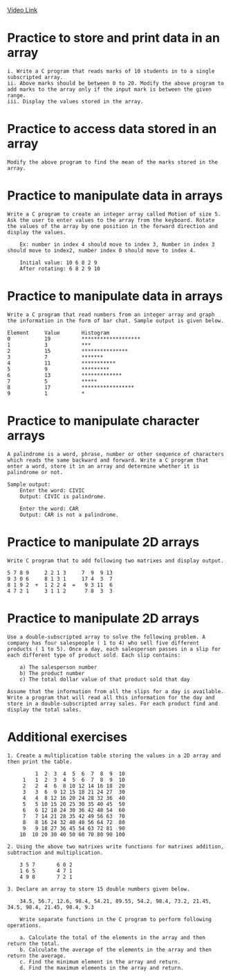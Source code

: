 [Video Link](#)
# Practice to store and print data in an array
    i. Write a C program that reads marks of 10 students in to a single subscripted array.
    ii. Above marks should be between 0 to 20. Modify the above program to add marks to the array only if the input mark is between the given range.
    iii. Display the values stored in the array.

# Practice to access data stored in an array
    Modify the above program to find the mean of the marks stored in the array.

# Practice to manipulate data in arrays
    Write a C program to create an integer array called Motion of size 5. Ask the user to enter values to the array from the keyboard. Rotate the values of the array by one position in the forward direction and display the values. 

        Ex: number in index 4 should move to index 3, Number in index 3 should move to index2, number index 0 should move to index 4.

        Initial value: 10 6 8 2 9
        After rotating: 6 8 2 9 10

# Practice to manipulate data in arrays
    Write a C program that read numbers from an integer array and graph the information in the form of bar chat. Sample output is given below.

    Element     Value       Histogram
    0           19          *******************
    1           3           ***
    2           15          ***************
    3           7           *******
    4           11          ***********
    5           9           *********
    6           13          *************
    7           5           *****
    8           17          *****************
    9           1           *

# Practice to manipulate character arrays
    A palindrome is a word, phrase, number or other sequence of characters which reads the same backward and forward. Write a C program that enter a word, store it in an array and determine whether it is palindrome or not.

    Sample output:
        Enter the word: CIVIC
        Output: CIVIC is palindrome.

        Enter the word: CAR
        Output: CAR is not a palindrome.

# Practice to manipulate 2D arrays
    Write C program that to add following two matrixes and display output.

    5 7 8 9     2 2 1 3     7  9  9 13
    9 3 0 6     8 1 3 1     17 4  3  7          
    8 1 9 2  +  1 2 2 4  =   9 3 11  6
    4 7 2 1     3 1 1 2      7 8  3  3

# Practice to manipulate 2D arrays
    Use a double-subscripted array to solve the following problem. A company has four salespeople ( 1 to 4) who sell five different products ( 1 to 5). Once a day, each salesperson passes in a slip for each different type of product sold. Each slip contains:

        a) The salesperson number
        b) The product number
        c) The total dollar value of that product sold that day

    Assume that the information from all the slips for a day is available. Write a program that will read all this information for the day and store in a double-subscripted array sales. For each product find and display the total sales.

# Additional exercises
    1. Create a multiplication table storing the values in a 2D array and then print the table.
 
             1  2  3  4  5  6  7  8  9  10
         1   1  2  3  4  5  6  7  8  9  10
         2   2  4  6  8 10 12 14 16 18  20  
         3   3  6  9 12 15 18 21 24 27  30
         4   4  8 12 16 20 24 28 32 36  40
         5   5 10 15 20 25 30 35 40 45  50
         6   6 12 18 24 30 36 42 48 54  60
         7   7 14 21 28 35 42 49 56 63  70
         8   8 16 24 32 40 48 56 64 72  80
         9   9 18 27 36 45 54 63 72 81  90
        10  10 20 30 40 50 60 70 80 90 100
    
    2. Using the above two matrixes write functions for matrixes addition, subtraction and multiplication.

        3 5 7       6 0 2 
        1 6 5       4 7 1
        4 9 8       7 2 1

    3. Declare an array to store 15 double numbers given below.

        34.5, 56.7, 12.6, 98.4, 54.21, 89.55, 54.2, 98.4, 73.2, 21.45, 34.5, 98.4, 21.45, 98.4, 9.3

        Write separate functions in the C program to perform following operations.

        a. Calculate the total of the elements in the array and then return the total.
        b. Calculate the average of the elements in the array and then return the average. 
        c. Find the minimum element in the array and return.
        d. Find the maximum elements in the array and return.

 